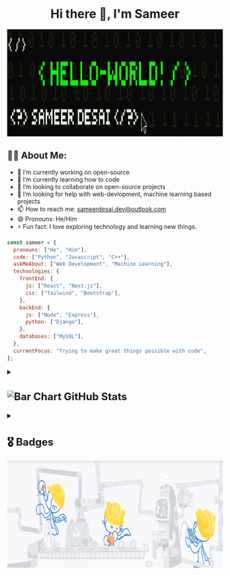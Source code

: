 ## <h1 align="center"> Hi there 👋, I'm Sameer </h1>

<img src="img.png" alt="Description of the image" width="1000" height="250">

## 🤷‍♂️ About Me:
- 🔭 I’m currently working on open-source
- 🌱 I’m currently learning how to code
- 👯 I’m looking to collaborate on open-source projects
- 🤔 I’m looking for help with web-devlopment, machine learning based projects
- 📫 How to reach me: sameerdesai.dev@outlook.com
- 😄 Pronouns: He/Him
- ⚡ Fun fact: I love exploring technology and learning new things.
 <!--- 💬 Ask me about ...-->
 
```javascript
const sameer = {
  pronouns: ["He", "Him"], 
  code: ["Python", "Javascript", "C++"],
  askMeAbout: ["Web Development", "Machine Learning"],
  technologies: {
    frontEnd: {
      js: ["React", "Next.js"],
      css: ["Tailwind", "Bootstrap"],
    },
    backEnd: {
      js: ["Node", "Express"],
      python: ["Django"],
    },
    databases: ["MySQL"],
  },
  currentFocus: "Trying to make great things possible with code",
};

```

<!--

<p align="center">
  <a href="">Portfolios</a> - - 
  <a href="">Twitter</a> -
  <a href="https://topmate.io/sanjaykv/">Contact me.</a> 
</p>)


<h1 align="center" style="font-size: 2em; color: #333;">Sameer's Profile</h1>

-->
<details>
  <summary style="font-size: 16px; font-weight: bold; cursor: pointer;">
  <h2>
    <img src="https://raw.githubusercontent.com/Tarikul-Islam-Anik/Telegram-Animated-Emojis/main/Objects/Bar%20Chart.webp" alt="Bar Chart" width="25" height="25" /> 
     GitHub Stats
  </h2>    
  </summary>
  <div align="center">
  <table>
    <tr>
      <td align="center">
        <a href="https://quira.sh?utm_source=widgets&utm_campaign=Sameerdesai">
          <img src="https://stats.quira.sh/Sameerdesai/github?theme=dark" alt="GitHub Stats" width="400">
        </a>
      </td>
      <td align="center">
        <a href="https://quira.sh?utm_source=widgets&utm_campaign=Sameerdesai">
          <img src="https://stats.quira.sh/Sameerdesai/languages-over-time?theme=dark" alt="Languages Over Time" width="400">
        </a>
      </td>
      <td align="center">
        <img src="https://github.com/user-attachments/assets/ccdb3195-a669-4563-80ed-ee9faf678bb3" alt="Example Image" width="400">
      </td>
    </tr>
  </table>
</div> 
</details>

<details>
  <summary style="font-size: 16px; font-weight: bold; cursor: pointer;">
    <h2>
      🎖️ Badges
    </h2>
  </summary>
  <h1>GSSOC(24) Badges 🪶</h1>
  <table align="center">
    <tr>
      <td>
        <img src="https://raw.githubusercontent.com/GSSoC24/Postman-Challenge/main/docs/assets/Postman%20White.png" width="100px" height="100px" alt="Postman Api Fundamentals Student Expert Badge" />
      </td>
      <td>
        <img src="https://raw.githubusercontent.com/GSSoC24/Postman-Challenge/main/docs/assets/1.png" width="100px" height="100px" alt="Explorer Badge" />
      </td>
      <td>
        <img src="https://raw.githubusercontent.com/GSSoC24/Postman-Challenge/main/docs/assets/2.png" width="100px" height="100px" alt="Adventurer Badge" />
      </td>
      <td>
        <img src="https://raw.githubusercontent.com/GSSoC24/Postman-Challenge/main/docs/assets/3.png" width="100px" height="100px" alt="Trailblazer Badge" />
      </td>
      <td>
        <img src="https://raw.githubusercontent.com/GSSoC24/Postman-Challenge/main/docs/assets/4.png" width="100px" height="100px" alt="Summit Seeker Badge" />
      </td>
      <td>
        <img src="https://raw.githubusercontent.com/GSSoC24/Postman-Challenge/main/docs/assets/5.png" width="100px" height="100px" alt="Champion Badge" />
      </td>
      <td>
        <img src="https://raw.githubusercontent.com/GSSoC24/Contributor/refs/heads/main/assets/Git%20Explorer.png" width="100px" height="100px" alt="Git Explorer Badge" />
      </td>
    </tr>
  </table>

  <h1>Hacktoberfest'24 Badges</h1>
  <a href="https://holopin.io/@sameeratweb">
    <img src="https://holopin.me/sameeratweb" alt="Holopin Badges" />
  </a>
</details>



<img src="img1.jpeg" alt="Description of the image" width="1000" height="250">






